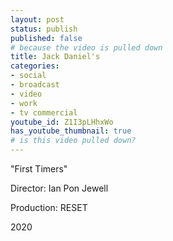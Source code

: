 ```yaml
---
layout: post
status: publish
published: false
# because the video is pulled down
title: Jack Daniel's
categories:
- social
- broadcast
- video
- work
- tv commercial
youtube_id: Z1I3pLHhxWo
has_youtube_thumbnail: true
# is this video pulled down?
---
```

"First Timers"

Director: Ian Pon Jewell

Production: RESET

2020